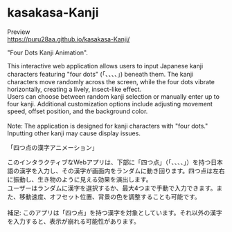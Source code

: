 # kasakasa-Kanji

Preview<br>
https://puru28aa.github.io/kasakasa-Kanji/

"Four Dots Kanji Animation".

This interactive web application allows users to input Japanese kanji characters featuring "four dots" (「、、、、」) beneath them. The kanji characters move randomly across the screen, while the four dots vibrate horizontally, creating a lively, insect-like effect.<br>
Users can choose between random kanji selection or manually enter up to four kanji. Additional customization options include adjusting movement speed, offset position, and the background color.<br><br>
Note: The application is designed for kanji characters with "four dots." Inputting other kanji may cause display issues.

「四つ点の漢字アニメーション」

このインタラクティブなWebアプリは、下部に「四つ点」（「、、、、」）を持つ日本語の漢字を入力し、その漢字が画面内をランダムに動き回ります。四つ点は左右に振動し、生き物のように見える効果を演出します。<br>
ユーザーはランダムに漢字を選択するか、最大4つまで手動で入力できます。また、移動速度、オフセット位置、背景の色を調整することも可能です。<br><br>
補足: このアプリは「四つ点」を持つ漢字を対象としています。それ以外の漢字を入力すると、表示が崩れる可能性があります。
